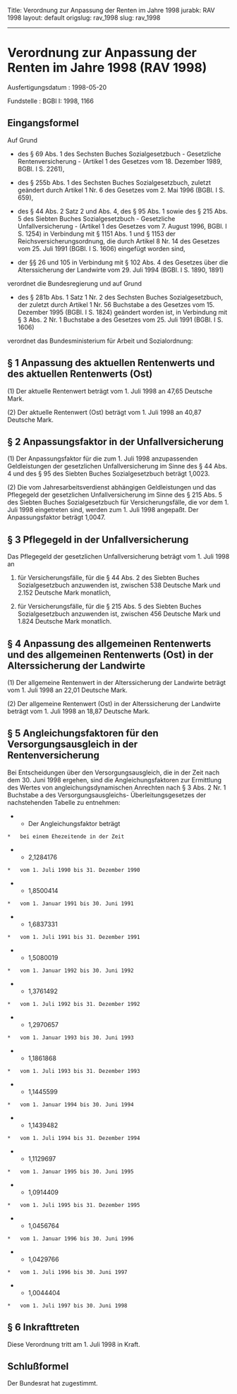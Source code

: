 Title: Verordnung zur Anpassung der Renten im Jahre 1998
jurabk: RAV 1998
layout: default
origslug: rav_1998
slug: rav_1998

---

# Verordnung zur Anpassung der Renten im Jahre 1998 (RAV 1998)

Ausfertigungsdatum
:   1998-05-20

Fundstelle
:   BGBl I: 1998, 1166



## Eingangsformel

Auf Grund

-   des § 69 Abs. 1 des Sechsten Buches Sozialgesetzbuch - Gesetzliche
    Rentenversicherung - (Artikel 1 des Gesetzes vom 18. Dezember 1989,
    BGBl. I S. 2261),


-   des § 255b Abs. 1 des Sechsten Buches Sozialgesetzbuch, zuletzt
    geändert durch Artikel 1 Nr. 6 des Gesetzes vom 2. Mai 1996 (BGBl. I
    S. 659),


-   des § 44 Abs. 2 Satz 2 und Abs. 4, des § 95 Abs. 1 sowie des § 215
    Abs. 5 des Siebten Buches Sozialgesetzbuch - Gesetzliche
    Unfallversicherung - (Artikel 1 des Gesetzes vom 7. August 1996, BGBl.
    I S. 1254) in Verbindung mit § 1151 Abs. 1 und § 1153 der
    Reichsversicherungsordnung, die durch Artikel 8 Nr. 14 des Gesetzes
    vom 25. Juli 1991 (BGBl. I S. 1606) eingefügt worden sind,


-   der §§ 26 und 105 in Verbindung mit § 102 Abs. 4 des Gesetzes über die
    Alterssicherung der Landwirte vom 29. Juli 1994 (BGBl. I S. 1890,
    1891)



verordnet die Bundesregierung und auf Grund

-   des § 281b Abs. 1 Satz 1 Nr. 2 des Sechsten Buches Sozialgesetzbuch,
    der zuletzt durch Artikel 1 Nr. 56 Buchstabe a des Gesetzes vom 15.
    Dezember 1995 (BGBl. I S. 1824) geändert worden ist, in Verbindung mit
    § 3 Abs. 2 Nr. 1 Buchstabe a des Gesetzes vom 25. Juli 1991 (BGBl. I
    S. 1606)



verordnet das Bundesministerium für Arbeit und Sozialordnung:


## § 1 Anpassung des aktuellen Rentenwerts und des aktuellen Rentenwerts (Ost)

(1) Der aktuelle Rentenwert beträgt vom 1. Juli 1998 an 47,65 Deutsche
Mark.

(2) Der aktuelle Rentenwert (Ost) beträgt vom 1. Juli 1998 an 40,87
Deutsche Mark.


## § 2 Anpassungsfaktor in der Unfallversicherung

(1) Der Anpassungsfaktor für die zum 1. Juli 1998 anzupassenden
Geldleistungen der gesetzlichen Unfallversicherung im Sinne des § 44
Abs. 4 und des § 95 des Siebten Buches Sozialgesetzbuch beträgt
1,0023.

(2) Die vom Jahresarbeitsverdienst abhängigen Geldleistungen und das
Pflegegeld der gesetzlichen Unfallversicherung im Sinne des § 215 Abs.
5 des Siebten Buches Sozialgesetzbuch für Versicherungsfälle, die vor
dem 1. Juli 1998 eingetreten sind, werden zum 1. Juli 1998 angepaßt.
Der Anpassungsfaktor beträgt 1,0047.


## § 3 Pflegegeld in der Unfallversicherung

Das Pflegegeld der gesetzlichen Unfallversicherung beträgt vom 1. Juli
1998 an

1.  für Versicherungsfälle, für die § 44 Abs. 2 des Siebten Buches
    Sozialgesetzbuch anzuwenden ist, zwischen 538 Deutsche Mark und 2.152
    Deutsche Mark monatlich,


2.  für Versicherungsfälle, für die § 215 Abs. 5 des Siebten Buches
    Sozialgesetzbuch anzuwenden ist, zwischen 456 Deutsche Mark und 1.824
    Deutsche Mark monatlich.





## § 4 Anpassung des allgemeinen Rentenwerts und des allgemeinen Rentenwerts (Ost) in der Alterssicherung der Landwirte

(1) Der allgemeine Rentenwert in der Alterssicherung der Landwirte
beträgt vom 1. Juli 1998 an 22,01 Deutsche Mark.

(2) Der allgemeine Rentenwert (Ost) in der Alterssicherung der
Landwirte beträgt vom 1. Juli 1998 an 18,87 Deutsche Mark.


## § 5 Angleichungsfaktoren für den Versorgungsausgleich in der Rentenversicherung

Bei Entscheidungen über den Versorgungsausgleich, die in der Zeit nach
dem 30. Juni 1998 ergehen, sind die Angleichungsfaktoren zur
Ermittlung des Wertes von angleichungsdynamischen Anrechten nach § 3
Abs. 2 Nr. 1 Buchstabe a des Versorgungsausgleichs-
Überleitungsgesetzes der nachstehenden Tabelle zu entnehmen:

*    *   Der Angleichungsfaktor beträgt

    *   bei einem Ehezeitende in der Zeit


*    *   2,1284176

    *   vom 1. Juli 1990 bis 31. Dezember 1990


*    *   1,8500414

    *   vom 1. Januar 1991 bis 30. Juni 1991


*    *   1,6837331

    *   vom 1. Juli 1991 bis 31. Dezember 1991


*    *   1,5080019

    *   vom 1. Januar 1992 bis 30. Juni 1992


*    *   1,3761492

    *   vom 1. Juli 1992 bis 31. Dezember 1992


*    *   1,2970657

    *   vom 1. Januar 1993 bis 30. Juni 1993


*    *   1,1861868

    *   vom 1. Juli 1993 bis 31. Dezember 1993


*    *   1,1445599

    *   vom 1. Januar 1994 bis 30. Juni 1994


*    *   1,1439482

    *   vom 1. Juli 1994 bis 31. Dezember 1994


*    *   1,1129697

    *   vom 1. Januar 1995 bis 30. Juni 1995


*    *   1,0914409

    *   vom 1. Juli 1995 bis 31. Dezember 1995


*    *   1,0456764

    *   vom 1. Januar 1996 bis 30. Juni 1996


*    *   1,0429766

    *   vom 1. Juli 1996 bis 30. Juni 1997


*    *   1,0044404

    *   vom 1. Juli 1997 bis 30. Juni 1998





## § 6 Inkrafttreten

Diese Verordnung tritt am 1. Juli 1998 in Kraft.


## Schlußformel

Der Bundesrat hat zugestimmt.

